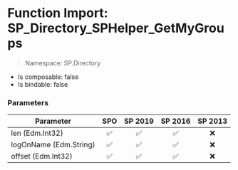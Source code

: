 # Function Import: SP_Directory_SPHelper_GetMyGroups

> Namespace: SP.Directory

- Is composable: false
- Is bindable: false

### Parameters

Parameter | SPO | SP 2019 | SP 2016 | SP 2013
----------|:---:|:-------:|:-------:|:-------:
len (Edm.Int32) | ✅ | ✅ | ✅ | ❌
logOnName (Edm.String) | ✅ | ✅ | ✅ | ❌
offset (Edm.Int32) | ✅ | ✅ | ✅ | ❌